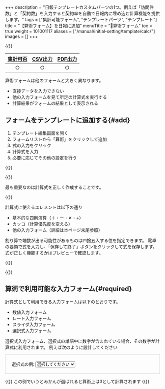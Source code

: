 +++
description = "日報テンプレートカスタムパーツの1つ。例えば「訪問件数」と「契約数」を入力すると契約率を自動で日報内に埋め込む計算機能を提供します。"
tags = ["集計可能フォーム", "テンプレートパーツ", "テンプレート"]
title = "【算術フォーム】を日報に追加"
menuTitle = "🧩算術フォーム"
toc = true
weight = 101001117
aliases = ["/manual/initial-setting/template/calc/"]
images = []
+++

{{<icatch filename="calc-icatch" msg="自動で計算 四則演算OK" title="算術入力フォーム" fontsize="30px" alice="here">}}

|[集計可否](/docs/manual/analytics/)|[CSV出力](/docs/manual/analytics/csv/)|[PDF出力](/docs/manual/read-report/pdf/)|
|:---:|:---:|:---:|
|○|○|○|

算術フォームは他のフォームと大きく異なります。

- 直接データを入力できない
- 他の入力フォームを見て所定の計算式を実行する
- 計算結果がフォームの結果として表示される

## フォームをテンプレートに追加する{#add}

1. テンプレート編集画面を開く
1. フォームリストから「算術」をクリックして追加
1. 式の入力をクリック
1. 計算式を入力
1. 必要に応じてその他の設定を行う

{{<appscreen filename="template-edit-calc" title="算術フォームを報告書テンプレートに追加">}}

{{<nextArrow>}}

最も重要なのは計算式を正しく作成することです。

{{<appscreen filename="make-fomula" title="数式を入力して報告書内のデータから自動計算して結果を報告書に書き込みます">}}

計算式に使えるエレメントは以下の通り

- 基本的な四則演算（＋・ー・✕・÷）
- カッコ（計算優先度を変える）
- 他の入力フォーム（詳細は本ページ末尾参照）

割り算で端数が出る可能性があるものは四捨五入する位を指定できます。
電卓の要領で式を入力し、「保存して終了」ボタンをクリックして式を保存します。
式が正しく機能するかはプレビューで確認します。

{{<nextArrow>}}

{{<appscreen filename="calc-preview" title="算術の含まれた報告書のプレビュー">}}

## 算術で利用可能な入力フォーム{#required}

計算式として利用できる入力フォームは以下のとおりです。

- 数値入力フォーム
- レート入力フォーム
- スライダ入力フォーム
- 選択式入力フォーム

選択式入力フォーム、選択式の単語中に数字が含まれている場合、その数字が計算式に利用されます。
例えば次のように設計してください

<div class="container mt-4" style="padding:20px;border:1px solid #ccc">
  <label for="platformSelect" class="form-label">選択式の例:</label>
  <select class="form-select" id="platformSelect" name="platformSelect">
    <option value="">選択してください</option>
    <option value="windows">1.りんご</option>
    <option value="mac">2.ばなな</option>
    <option value="ios">3.みかん</option>
    <option value="android">4.メロン</option>
  </select>
</div>

{{<alice pos="right" icon="ok">}}
この例でいうとみかんが選ばれると算術上は3として計算されます
{{</alice>}}
